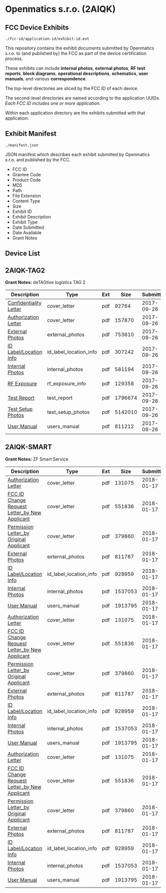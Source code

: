 # Openmatics s.r.o. (2AIQK)
## FCC Device Exhibits

```
./fcc-id/application-id/exhibit-id.ext
```

This repository contains the exhibit documents submitted by Openmatics s.r.o. to (and published by) the FCC as part of the device certification process.

These exhibits can include **internal photos**, **external photos**, **RF test reports**, **block diagrams**, **operational descriptions**, **schematics**, **user manuals**, and various **correspondence**.

The top-level directories are sliced by the FCC ID of each device.

The second-level directories are named according to the application UUIDs. *Each FCC ID includes one or more application.*

Within each application directory are the exhibits submitted with that application. 

## Exhibit Manifest

```
./manifest.json
```

JSON manifest which describes each exhibit submitted by Openmatics s.r.o. and published by the FCC.

- FCC ID
- Grantee Code
- Product Code
- MD5
- Path
- File Extension
- Content Type
- Size
- Exhibit ID
- Exhibit Description
- Exhibit Type
- Date Submitted
- Date Available
- Grant Notes

## Device List
## 2AIQK-TAG2
**Grant Notes:** deTAGtive logistics TAG 2

| Description | Type | Ext | Size | Submitted | Available |
| ----------- | ---- | --- | ---- | --------- | --------- |
| [Confidentiality Letter](2AIQK-TAG2/d4cb69091389cbafd7862f624e383196/3580240.pdf) | cover_letter | pdf | 92764 | 2017-09-26 | 2017-09-26 |
| [Authorization Letter](2AIQK-TAG2/d4cb69091389cbafd7862f624e383196/3580247.pdf) | cover_letter | pdf | 157870 | 2017-09-26 | 2017-09-26 |
| [External Photos](2AIQK-TAG2/d4cb69091389cbafd7862f624e383196/3580232.pdf) | external_photos | pdf | 753810 | 2017-09-26 | 2017-09-26 |
| [ID Label/Location Info](2AIQK-TAG2/d4cb69091389cbafd7862f624e383196/3580238.pdf) | id_label_location_info | pdf | 307242 | 2017-09-26 | 2017-09-26 |
| [Internal Photos](2AIQK-TAG2/d4cb69091389cbafd7862f624e383196/3580234.pdf) | internal_photos | pdf | 581194 | 2017-09-26 | 2017-09-26 |
| [RF Exposure](2AIQK-TAG2/d4cb69091389cbafd7862f624e383196/3580249.pdf) | rf_exposure_info | pdf | 129358 | 2017-09-26 | 2017-09-26 |
| [Test Report](2AIQK-TAG2/d4cb69091389cbafd7862f624e383196/3580241.pdf) | test_report | pdf | 1796674 | 2017-09-26 | 2017-09-26 |
| [Test Setup Photos](2AIQK-TAG2/d4cb69091389cbafd7862f624e383196/3580250.pdf) | test_setup_photos | pdf | 5142010 | 2017-09-26 | 2017-09-26 |
| [User Manual](2AIQK-TAG2/d4cb69091389cbafd7862f624e383196/3580236.pdf) | users_manual | pdf | 811212 | 2017-09-26 | 2017-09-26 |
## 2AIQK-SMART
**Grant Notes:** ZF Smart Service

| Description | Type | Ext | Size | Submitted | Available |
| ----------- | ---- | --- | ---- | --------- | --------- |
| [ Authorization Letter](2AIQK-SMART/507e285274570ba125703db21b1d8f09/3716779.pdf) | cover_letter | pdf | 131075 | 2018-01-17 | 2018-01-22 |
| [FCC ID Change Request Letter_by New Applicant](2AIQK-SMART/507e285274570ba125703db21b1d8f09/3716780.pdf) | cover_letter | pdf | 551836 | 2018-01-17 | 2018-01-22 |
| [Permission Letter_by Original Applicant](2AIQK-SMART/507e285274570ba125703db21b1d8f09/3716781.pdf) | cover_letter | pdf | 379860 | 2018-01-17 | 2018-01-22 |
| [External Photos](2AIQK-SMART/507e285274570ba125703db21b1d8f09/3716782.pdf) | external_photos | pdf | 811787 | 2018-01-17 | 2018-01-22 |
| [ID Label/Location Info](2AIQK-SMART/507e285274570ba125703db21b1d8f09/3716784.pdf) | id_label_location_info | pdf | 928959 | 2018-01-17 | 2018-01-22 |
| [Internal Photos](2AIQK-SMART/507e285274570ba125703db21b1d8f09/3575197.pdf) | internal_photos | pdf | 1537053 | 2018-01-17 | 2018-01-22 |
| [User Manual](2AIQK-SMART/507e285274570ba125703db21b1d8f09/3716785.pdf) | users_manual | pdf | 1913795 | 2018-01-17 | 2018-01-22 |
| [Authorization Letter](2AIQK-SMART/d1a4feb7b102174fdc753ed82a4a3ed8/3716779.pdf) | cover_letter | pdf | 131075 | 2018-01-17 | 2018-01-22 |
| [FCC ID Change Request Letter_by New Applicant](2AIQK-SMART/d1a4feb7b102174fdc753ed82a4a3ed8/3716780.pdf) | cover_letter | pdf | 551836 | 2018-01-17 | 2018-01-22 |
| [Permission Letter_by Original Applicant](2AIQK-SMART/d1a4feb7b102174fdc753ed82a4a3ed8/3716781.pdf) | cover_letter | pdf | 379860 | 2018-01-17 | 2018-01-22 |
| [External Photos](2AIQK-SMART/d1a4feb7b102174fdc753ed82a4a3ed8/3716782.pdf) | external_photos | pdf | 811787 | 2018-01-17 | 2018-01-22 |
| [ID Label/Location Info](2AIQK-SMART/d1a4feb7b102174fdc753ed82a4a3ed8/3716784.pdf) | id_label_location_info | pdf | 928959 | 2018-01-17 | 2018-01-22 |
| [Internal Photos](2AIQK-SMART/d1a4feb7b102174fdc753ed82a4a3ed8/3575197.pdf) | internal_photos | pdf | 1537053 | 2018-01-17 | 2018-01-22 |
| [User Manual](2AIQK-SMART/d1a4feb7b102174fdc753ed82a4a3ed8/3716785.pdf) | users_manual | pdf | 1913795 | 2018-01-17 | 2018-01-22 |
| [ Authorization Letter](2AIQK-SMART/35e0a808942bf68d4df9a64ff9213e0f/3716779.pdf) | cover_letter | pdf | 131075 | 2018-01-17 | 2018-01-22 |
| [FCC ID Change Request Letter_by New Applicant](2AIQK-SMART/35e0a808942bf68d4df9a64ff9213e0f/3716780.pdf) | cover_letter | pdf | 551836 | 2018-01-17 | 2018-01-22 |
| [Permission Letter_by Original Applicant](2AIQK-SMART/35e0a808942bf68d4df9a64ff9213e0f/3716781.pdf) | cover_letter | pdf | 379860 | 2018-01-17 | 2018-01-22 |
| [External Photos](2AIQK-SMART/35e0a808942bf68d4df9a64ff9213e0f/3716782.pdf) | external_photos | pdf | 811787 | 2018-01-17 | 2018-01-22 |
| [ID Label/Location Info](2AIQK-SMART/35e0a808942bf68d4df9a64ff9213e0f/3716784.pdf) | id_label_location_info | pdf | 928959 | 2018-01-17 | 2018-01-22 |
| [Internal Photos](2AIQK-SMART/35e0a808942bf68d4df9a64ff9213e0f/3575197.pdf) | internal_photos | pdf | 1537053 | 2018-01-17 | 2018-01-22 |
| [User Manual](2AIQK-SMART/35e0a808942bf68d4df9a64ff9213e0f/3716785.pdf) | users_manual | pdf | 1913795 | 2018-01-17 | 2018-01-22 |
